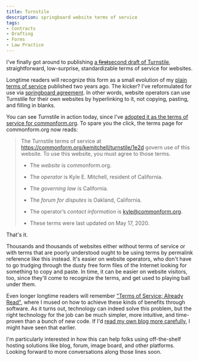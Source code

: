 ```yaml
---
title: Turnstile
description: springboard website terms of service
tags:
- Contracts
- Drafting
- Forms
- Law Practice
---
```


I've finally got around to publishing [a ~~first~~second draft of Turnstile](https://commonform.org/kemitchell/turnstile/1e2d), straightforward, low-surprise, standardizable terms of service for websites.

Longtime readers will recognize this form as a small evolution of my [plain terms of service](/2018/05/23/Plain-Terms-of-Service.html) published two years ago.  The kicker?  I've reformulated for use via [springboard agreement](/2020/05/13/Springboard-Agreement.html).  In other words, website operators can use Turnstile for their own websites by hyperlinking to it, not copying, pasting, and filling in blanks.

You can see Turnstile in action today, since I've [adopted it as the terms of service for commonform.org](https://commonform.org/terms).  To spare you the click, the terms page for commonform.org now reads:

<blockquote>
  <p>The Turnstile terms of service at <a href="https://commonform.org/kemitchell/turnstile/1e2d">https://commonform.org/kemitchell/turnstile/1e2d</a> govern use of this website. To use this website, you must agree to those terms.</p>
  <ul>
    <li><p>The <dfn>website</dfn> is commonform.org.</p></li>
    <li><p>The <dfn>operator</dfn> is Kyle E. Mitchell, resident of California.</p></li>
    <li><p>The <dfn>governing law</dfn> is California.</p></li>
    <li><p>The <dfn>forum for disputes</dfn> is Oakland, California.</p></li>
    <li><p>The <span class="term">operator’s</span> <dfn>contact information</dfn> is <a href="mailto:kyle@commonform.org">kyle@commonform.org</a>.</p></li>
    <li><p>These terms were last updated on May 17, 2020.</p></li>
  </ul>
</blockquote>

That's it.

Thousands and thousands of websites either without terms of service or with terms that are poorly understood ought to be using terms by permalink reference like this instead.  It's easier on website operators, who don't have to go trudging through the dusty free form files of the Internet looking for something to copy and paste.  In time, it can be easier on website visitors, too, since they'll come to recognize the terms, and get used to playing ball under them.

Even longer longtime readers will remember ["Terms of Service; Already Read"](/2015/08/24/TOS-Already-Read.html), where I mused on how to achieve these kinds of benefits through software.  As it turns out, technology can indeed solve this problem, but the right technology for the job can be much simpler, more intuitive, and time-proven than a bunch of new code.  If I'd [read my own blog more carefully](/2016/08/20/Emancipation-by-Reference.html), I might have seen that earlier.

I'm particularly interested in how this can help folks using off-the-shelf hosting solutions like blog, forum, image board, and other platforms.  Looking forward to more conversations along those lines soon.
